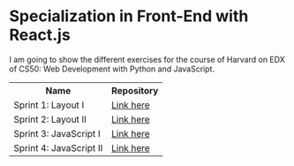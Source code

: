 # Specialization in Front-End with React.js
I am going to show the different exercises for the course of Harvard on EDX of CS50: Web Development with Python and JavaScript.

<table align="center">
  <tr>
    <th>Name</th>
    <th>Repository</th>
  </tr>
  <tr>
    <td>Sprint 1: Layout I</td>
    <td><a href="https://github.com/Nil-Andreu/sprint1">Link here</a></td>
  </tr>
  <tr>
    <td>Sprint 2: Layout II</td>
    <td><a href="https://github.com/Nil-Andreu/ba-sprint2">Link here</a></td>
  </tr>
  <tr>
    <td>Sprint 3: JavaScript I</td>
    <td><a href="https://github.com/Nil-Andreu/ba-sprint3">Link here</a></td>
  </tr>
  <tr>
    <td>Sprint 4: JavaScript II</td>
    <td><a href="https://github.com/Nil-Andreu/ba-sprint4">Link here</a></td>
  </tr>
</table>


